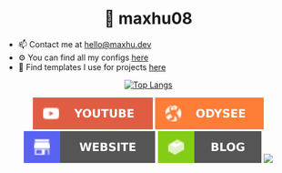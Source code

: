 <h1 align="center">👋 maxhu08</h1>

- 📫 Contact me at [hello@maxhu.dev](mailto:hello@maxhu.dev)
- ⚙ You can find all my configs [here](https://github.com/maxhu08/maxhu08/blob/main/CONFIGS.md)
- 🙌 Find templates I use for projects [here](https://github.com/maxhu08/templates)

<div align="center">

[![Top Langs](https://github-readme-stats.vercel.app/api/top-langs/?username=maxhu08&layout=compact&bg_color=00000000&border_color=00000000&text_color=fff)](https://github.com/anuraghazra/github-readme-stats)

</div>

<div align="center">
  <a href="https://www.youtube.com/@maxhudotdev"><img src="./assets/youtube-badge.svg"/></a>
  <a href="https://odysee.com/@maxhudotdev:c"><img src="./assets/odysee-badge.svg"/></a>
  <a href="https://maxhu.dev/"><img src="./assets/website-badge.svg"/></a>
  <a href="https://blog.maxhu.dev/"><img src="./assets/blog-badge.svg"/></a>
  <a href="https://github.com/antonkomarev/github-profile-views-counter"><img src="https://komarev.com/ghpvc/?username=maxhu08&color=grey&style=for-the-badge"></a>
</div>

<br />

<!---
maxhu08/maxhu08 is a ✨ special ✨ repository because its `README.md` (this file) appears on your GitHub profile.
You can click the Preview link to take a look at your changes.
--->
